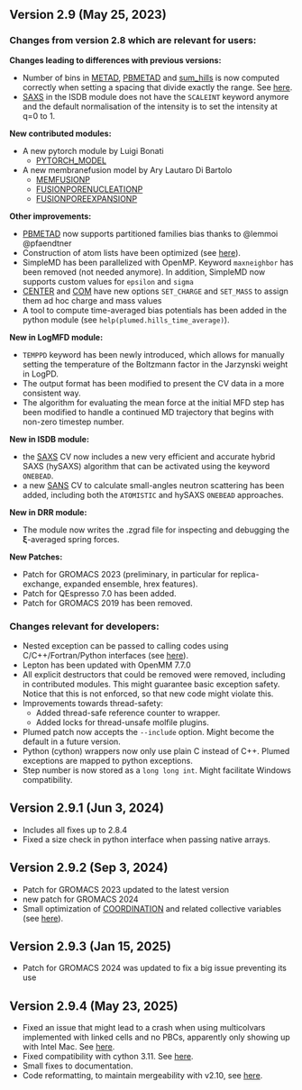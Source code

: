## Version 2.9 (May 25, 2023)

### Changes from version 2.8 which are relevant for users:

__Changes leading to differences with previous versions:__

  - Number of bins in [METAD](METAD.md), [PBMETAD](PBMETAD.md) and [sum_hills](sum_hills.md) is now computed correctly
    when setting a spacing that divide exactly the range. See [here](https://github.com/plumed/plumed2/issues/868).
  - [SAXS](SAXS.md) in the ISDB module does not have the `SCALEINT` keyword anymore and the default normalisation of the intensity is to set the intensity at q=0 to 1.

__New contributed modules:__

  - A new pytorch module by Luigi Bonati
     - [PYTORCH_MODEL](PYTORCH_MODEL.md)
  - A new membranefusion model by Ary Lautaro Di Bartolo
     - [MEMFUSIONP](MEMFUSIONP.md)
     - [FUSIONPORENUCLEATIONP](FUSIONPORENUCLEATIONP.md)
     - [FUSIONPOREEXPANSIONP](FUSIONPOREEXPANSIONP.md)

__Other improvements:__

  - [PBMETAD](PBMETAD.md) now supports partitioned families bias thanks to @lemmoi @pfaendtner
  - Construction of atom lists have been optimized (see [here](https://github.com/plumed/plumed2/issues/811)).
  - SimpleMD has been parallelized with OpenMP. Keyword `maxneighbor` has been removed (not needed anymore).
    In addition, SimpleMD now supports custom values for `epsilon` and `sigma`
  - [CENTER](CENTER.md) and [COM](COM.md) have new options `SET_CHARGE` and `SET_MASS` to assign them ad hoc charge and mass values
  - A tool to compute time-averaged bias potentials has been added in the python module (see `help(plumed.hills_time_average)`).

__New in LogMFD module:__

  - `TEMPPD` keyword has been newly introduced, which allows for manually setting the temperature of the Boltzmann factor in the Jarzynski weight in LogPD.
  - The output format has been modified to present the CV data in a more consistent way.
  - The algorithm for evaluating the mean force at the initial MFD step has been modified to handle a continued MD trajectory that begins with non-zero timestep number.

__New in ISDB module:__

  - the [SAXS](SAXS.md) CV now includes a new very efficient and accurate hybrid SAXS (hySAXS) algorithm that can be activated using the keyword `ONEBEAD`.
  - a new [SANS](SANS.md) CV to calculate small-angles neutron scattering has been added, including both the `ATOMISTIC` and hySAXS `ONEBEAD` approaches.

__New in DRR module:__

  - The module now writes the .zgrad file for inspecting and debugging the $\boldsymbol{\xi}$-averaged spring forces.

__New Patches:__

  - Patch for GROMACS 2023 (preliminary, in particular for replica-exchange, expanded ensemble, hrex features). 
  - Patch for QEspresso 7.0 has been added.
  - Patch for GROMACS 2019 has been removed.

###  Changes relevant for developers:

  - Nested exception can be passed to calling codes using C/C++/Fortran/Python interfaces (see [here](https://github.com/plumed/plumed2/issues/879)).
  - Lepton has been updated with OpenMM 7.7.0
  - All explicit destructors that could be removed were removed, including in contributed modules. This might guarantee basic exception safety.
    Notice that this is not enforced, so that new code might violate this.
  - Improvements towards thread-safety:
    - Added thread-safe reference counter to wrapper.
    - Added locks for thread-unsafe molfile plugins.
  - Plumed patch now accepts the `--include` option. Might become the default in a future version.
  - Python (cython) wrappers now only use plain C instead of C++. Plumed exceptions are mapped to python exceptions.
  - Step number is now stored as a `long long int`. Might facilitate Windows compatibility.

## Version 2.9.1 (Jun 3, 2024)

- Includes all fixes up to 2.8.4
- Fixed a size check in python interface when passing native arrays.
  
## Version 2.9.2 (Sep 3, 2024)

  - Patch for GROMACS 2023 updated to the latest version
  - new patch for GROMACS 2024 
  - Small optimization of [COORDINATION](COORDINATION.md) and related collective variables (see [here](https://github.com/plumed/plumed2/issues/1096)).

## Version 2.9.3 (Jan 15, 2025)

  - Patch for GROMACS 2024 was updated to fix a big issue preventing its use

## Version 2.9.4 (May 23, 2025)

  - Fixed an issue that might lead to a crash when using multicolvars implemented with linked cells and no PBCs, apparently
    only showing up with Intel Mac. See [here](https://github.com/plumed/plumed2/issues/1181).
  - Fixed compatibility with cython 3.11. See [here](https://github.com/plumed/plumed2/issues/1256).
  - Small fixes to documentation.
  - Code reformatting, to maintain mergeability with v2.10, see [here](https://github.com/plumed/plumed2/issues/1157).
